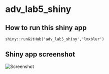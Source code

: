 # adv_lab5_shiny

## How to run this shiny app
```{r eval=FALSE}
shiny::runGitHub('adv_lab5_shiny','lmxblur')
```

## Shiny app screenshot 
![Screenshot](https://github.com/lmxblur/adv_lab5_shiny/images/3DTest.png)
